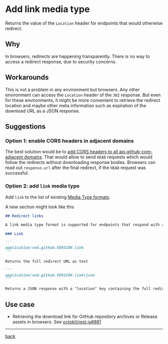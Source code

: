 # Add link media type

Returns the value of the `Location` header for endpoints that would otherwise redirect.

## Why

In browsers, redirects are happening transparently. There is no way to access a redirect response, due to security concerns.

## Workarounds

This is not a problem in any environment but browsers. Any other environment can access the `Location` header of the `302` response. But even for these environments, it might be more convenient to retrieve the redirect location and maybe other meta information such as expiration of the download URL as a JSON response.

## Suggestions

### Option 1: enable CORS headers in adjacent domains

The best solution would be to [add CORS headers to all api.github-com-adjacent domains](../cors-for-adjacent-domains). That would allow to send `HEAD` requests which would follow the redirects without downloading response bodies. Browsers can read out `response.url` after the final redirect, if the `HEAD` request was successful.

### Option 2: add `link` media type

Add `link` to the list of existing [Media Type formats](https://developer.github.com/v3/media/).

A new section might look like this

````markdown
## Redirect links

A link media type format is supported for endpoints that respond with a 302 redirect, such as [Get archive link](https://developer.github.com/v3/repos/contents/#get-archive-link), [Download an artifact (Actions)](https://developer.github.com/v3/actions/artifacts/#download-an-artifact), or [Get a release asset](https://developer.github.com/v3/repos/releases/#get-a-single-release-asset).

### Link

```
application/vnd.github.VERSION.link
```

Returns the full redirect URL as text

```
application/vnd.github.VERSION.link+json
```

Returns a JSON response with a "location" key containing the full redirect URL as well as an `"expires_at"` key where applicable.
````

## Use case

- Retrieving the download link for GitHub repository archives or Release assets in browsers. See [octokit/rest.js#881](https://github.com/octokit/rest.js/issues/881)

---

[back](../..)

